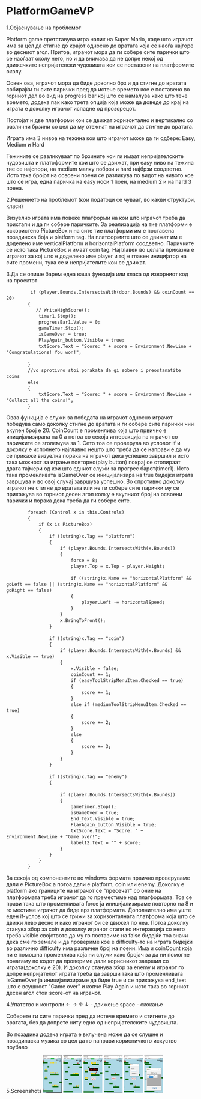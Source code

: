 # PlatformGameVP

1.Објаснување на проблемот 

Platform game претставува игра налик на Super Mario, каде што играчот има за цел да стигне до крајот односно до вратата која се наоѓа најгоре во десниот агол. Притоа, играчот мора да ги собере сите парички што се наоѓаат околу него, но и да внимава да не допре некој од движечките непријателски чудовишта кои се поставени на платформите околу. 

Освен ова, играчот мора да биде доволно брз и да стигне до вратата собирајќи ги сите парички пред да истече времето кое е поставено во горниот дел во вид на progress bar кој што се намалува како што тече времето, додека пак како трета опција која може да доведе до крај на играта е доколку играчот испадне од прозорецот.

Постојат и две платформи кои се движат хоризонтално и вертикално со различни брзини со цел да му отежнат на играчот да стигне до вратата.

Играта има 3 нивоа на тежина кои што играчот може да ги одбере: Easy, Medium и Hard

Тежините се разликуваат по брзините кои ги имаат непријателските чудовишта и платоформите кои што се движат, при easy ниво на тежина тие се најспори, на medium малку побрзи и hard најбрзи соодветно. Исто така бројот на освоени поени се разликува по видот на нивото кое што се игра, една паричка на easy носи 1 поен, на medium 2 и на hard 3 поена.

2.Решението на проблемот (кои податоци се чуваат, во какви структури, класи)

Визуелно играта има повеќе платформи на кои што играчот треба да пристапи и да ги собере паричките. За реализација на тие платформи е искористено PictureBox и на сите тие платформи им е поставена позадинска боја и platform tag. На платформите што се движат им е доделено име verticalPlatform и horizontalPlatform соодветно. Паричките се исто така  PictureBox и имаат coin tag. Најглавен во целата приказна е играчот за кој што е доделено име player и тој е главен иницијатор на сите промени, тука се и непријателите кои се движат.

3.Да се опише барем една ваша функција или класа од изворниот код на проектот

             if (player.Bounds.IntersectsWith(door.Bounds) && coinCount == 20)
            {
               // WriteHighScore();
                timer1.Stop();
                progressBar1.Value = 0;
                gameTimer.Stop();
                isGameOver = true;
                PlayAgain_button.Visible = true;
                txtScore.Text = "Score: " + score + Environment.NewLine + "Congratulations! You won!";
                
            }
            //vo sprotivno stoi porakata da gi sobere i preostanatite coins
            else
            {
                txtScore.Text = "Score: " + score + Environment.NewLine + "Collect all the coins!";
            }

Оваа функција е служи за победата на играчот односно играчот победува само доколку стигне до вратата и ги собере сите парички чии вкупен број е 20. CoinCount е променлива која што првично е иницијализирана на 0 а потоа со секоја интеракција на играчот со паричките се зголемува за 1. Сето тоа се проверува во условот if и доколку е исполнето најглавно нешто што треба да се направи е да му се прикаже визуелна порака на играчот дека успешно завршил и исто така можност за играње повторно(play button) покрај се стопираат двата тајмери од кои што едниот служи за прогрес барот(timer1). Исто така променливата isGameOver се иницијализира на true бидејќи играта завршува и во овој случај завршува успешно. Во спротивно доколку играчот не стигне до вратата или не ги собере сите парички му се прикажува во горниот десен агол колку е вкупниот број на освоени парички и порака дека треба да ги собере сите.

           
            foreach (Control x in this.Controls)
            {
                if (x is PictureBox)
                {
                    if ((string)x.Tag == "platform")
                    {
                        if (player.Bounds.IntersectsWith(x.Bounds))
                        {
                            force = 8;
                            player.Top = x.Top - player.Height;

                            if ((string)x.Name == "horizontalPlatform" && goLeft == false || (string)x.Name == "horizontalPlatform" &&                                    goRight == false)
                            {
                                player.Left -= horizontalSpeed;
                            }
                        }
                        x.BringToFront();
                    }

                    if ((string)x.Tag == "coin")
                    {
                        if (player.Bounds.IntersectsWith(x.Bounds) && x.Visible == true)
                        {
                            x.Visible = false;
                            coinCount += 1;
                            if (easyToolStripMenuItem.Checked == true)
                            {
                                score += 1;
                            }
                            else if (mediumToolStripMenuItem.Checked == true)
                            {
                                score += 2;
                            }
                            else
                            {
                                score += 3;
                            }
                        }
                    }

                    if ((string)x.Tag == "enemy")
                    {
                        
                        if (player.Bounds.IntersectsWith(x.Bounds))
                        {
                            gameTimer.Stop();
                            isGameOver = true;
                            End_Text.Visible = true;
                            PlayAgain_button.Visible = true;
                            txtScore.Text = "Score: " + Environment.NewLine + "Game over!";
                            label12.Text = "" + score;
                        }
                    }
                }
            }
 За секоја од компонентите во windows формата првично проверуваме дали е PictureBox а потоа дали е platform, coin или enemy. Доколку е platform ако границите на играчот се "пресечат" со оние на платформата треба играчот да го преместиме над платформата. Тоа се прави така што променливата force ja иницијализираме повторно на 8 и го местиме играчот да биде врз платформата. Дополнително има уште еден if-услов кој што се грижи за хоризонталната платформа која што се движи лево десно и како играчот би се движел по неа. Потоа доколку станува збор за coin и доколку играчот стапи во интеракција со него треба visible својството да му го поставиме на false бидејќи тоа значи дека сме го земале и да провериме кое е difficulty-то на играта бидејќи во различно difficulty има различен број на поени. Има и coinCount која ни е помошна променлива која ни служи како бројач за да ни помогне понатаму во кодот да провериме дали корисникот завршил со играта(доколку е 20). И доколку станува збор за enemy и играчот го допре непријателот играта треба да заврши така што променливата isGameOver ја иницијализираме да биде true и се прикажува end_text што е всушност "Game over" и копче Play Again и исто така во горниот десен агол стои score-от на играчот.

4.Упатство и контроли
← → ↑ ↓ - движење
space - скокање

Соберете ги сите парички пред да истече времето и стигнете до вратата, без да допрете ниту едно од непријателските чудовишта.

Во позадина додека играта е вклучена може да се слушне и позадинаска музика со цел да го направи корисничкото искуство поубаво

5.Screenshots
<img src="Scr/PlatformGame1.png" height="100" width="50">
<img src="Scr/PlatformGame2.png" height="100" width="50">
<img src="Scr/PlatformGame3.png" height="100" width="50">
<img src="Scr/PlatformGame4.png" height="100" width="50">
<img src="Scr/PlatformGame5.png" height="100" width="50">
<img src="Scr/PlatformGame6.png" height="100" width="50">

